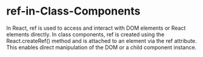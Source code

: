 # ref-in-Class-Components
In React, ref is used to access and interact with DOM elements or React elements directly. In class components, ref is created using the React.createRef() method and is attached to an element via the ref attribute. This enables direct manipulation of the DOM or a child component instance.
